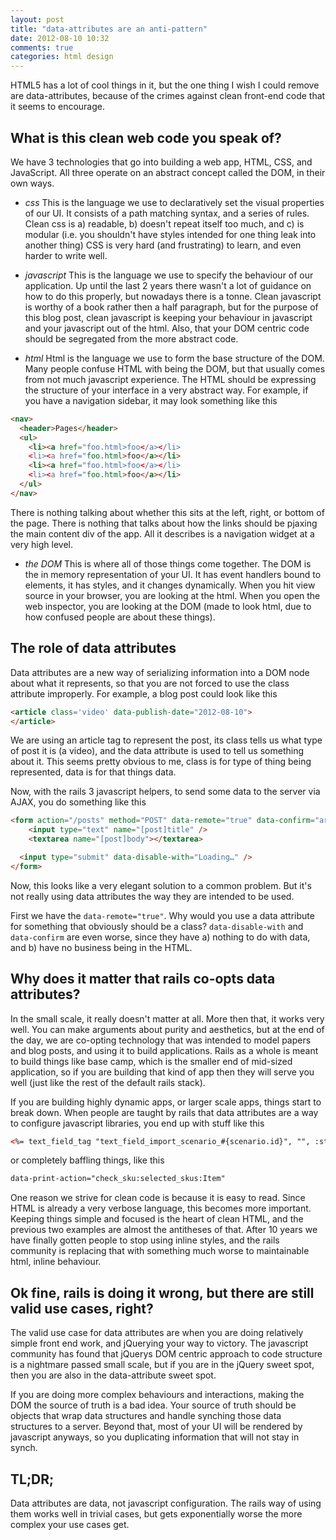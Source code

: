 ```yaml
---
layout: post
title: "data-attributes are an anti-pattern"
date: 2012-08-10 10:32
comments: true
categories: html design
---
```


HTML5 has a lot of cool things in it, but the one thing I wish I could remove are data-attributes, because of the crimes against clean front-end code that it seems to encourage.

## What is this clean web code you speak of?

We have 3 technologies that go into building a web app, HTML, CSS, and JavaScript. All three operate on an abstract concept called the DOM, in their own ways.

- *css*
This is the language we use to declaratively set the visual properties of our UI. It consists of a path matching syntax, and a series of rules. Clean css is a) readable, b) doesn't repeat itself too much, and c) is modular (i.e. you shouldn't have styles intended for one thing leak into another thing) CSS is very hard (and frustrating) to learn, and even harder to write well.

- *javascript*
This is the language we use to specify the behaviour of our application. Up until the last 2 years there wasn't a lot of guidance on how to do this properly, but nowadays there is a tonne. Clean javascript is worthy of a book rather then a half paragraph, but for the purpose of this blog post, clean javascript is keeping your behaviour in javascript and your javascript out of the html. Also, that your DOM centric code should be segregated from the more abstract code.

- *html*
Html is the language we use to form the base structure of the DOM. Many people confuse HTML with being the DOM, but that usually comes from not much javascript experience. The HTML should be expressing the structure of your interface in a very abstract way. For example, if you have a navigation sidebar, it may look something like this

```html
<nav>
  <header>Pages</header>
  <ul>
    <li><a href="foo.html>foo</a></li>
    <li><a href="foo.html>foo</a></li>
    <li><a href="foo.html>foo</a></li>
    <li><a href="foo.html>foo</a></li>
  </ul>
</nav>
```

There is nothing talking about whether this sits at the left, right, or bottom of the page. There is nothing that talks about how the links should be pjaxing the main content div of the app. All it describes is a navigation widget at a very high level.

- *the DOM*
This is where all of those things come together. The DOM is the in memory representation of your UI. It has event handlers bound to elements, it has styles, and it changes dynamically. When you hit view source in your browser, you are looking at the html. When you open the web inspector, you are looking at the DOM (made to look html, due to how confused people are about these things). 

## The role of data attributes

Data attributes are a new way of serializing information into a DOM node about what it represents, so that you are not forced to use the class attribute improperly. For example, a blog post could look like this

```html
<article class='video' data-publish-date="2012-08-10">
</article>
```

We are using an article tag to represent the post, its class tells us what type of post it is (a video), and the data attribute is used to tell us something about it. This seems pretty obvious to me, class is for type of thing being represented, data is for that things data.

Now, with the rails 3 javascript helpers, to send some data to the server via AJAX, you do something like this

```html
<form action="/posts" method="POST" data-remote="true" data-confirm="are you sure you want to post this?">
	<input type="text" name="[post]title" />
	<textarea name="[post]body"></textarea>

  <input type="submit" data-disable-with="Loading…" />
</form>
```

Now, this looks like a very elegant solution to a common problem. But it's not really using data attributes the way they are intended to be used.

First we have the `data-remote="true"`. Why would you use a data attribute for something that obviously should be a class? `data-disable-with` and `data-confirm` are even worse, since they have a) nothing to do with data, and b) have no business being in the HTML.

## Why does it matter that rails co-opts data attributes?

In the small scale, it really doesn't matter at all. More then that, it works very well. You can make arguments about purity and aesthetics, but at the end of the day, we are co-opting technology that was intended to model papers and blog posts, and using it to build applications. Rails as a whole is meant to build things like base camp, which is the smaller end of mid-sized application, so if you are building that kind of app then they will serve you well (just like the rest of the default rails stack).

If you are building highly dynamic apps, or larger scale apps, things start to break down. When people are taught by rails that data attributes are a way to configure javascript libraries, you end up with stuff like this

```html
<%= text_field_tag "text_field_import_scenario_#{scenario.id}", "", :style => "width:346px;", :size => 24, :'data-autocomplete-path' => search_scenarios_quote_scenario_path(scenario.quote, scenario), :'data-autocomplete-raw-html' => true, :'data-autocomplete-send-form' => true, :'data-autocomplete-select' => "$j('#import_error_message').html('');$j('#text_field_import_scenario_#{scenario.id}').val(ui.item.name); $j('#object_id_#{scenario.id}').val(ui.item.value);", :'data-autocomplete-after-update-bad' => "$j('#import_link_#{scenario.id}').show(); resizePopup('import_pop_up_#{scenario.id}');" %>
```

or completely baffling things, like this

```html
data-print-action="check_sku:selected_skus:Item"
```

One reason we strive for clean code is because it is easy to read. Since HTML is already a very verbose language, this becomes more important. Keeping things simple and focused is the heart of clean HTML, and the previous two examples are almost the antitheses of that. After 10 years we have finally gotten people to stop using inline styles, and the rails community is replacing that with something much worse to maintainable html, inline behaviour.

## Ok fine, rails is doing it wrong, but there are still valid use cases, right?

The valid use case for data attributes are when you are doing relatively simple front end work, and jQuerying your way to victory. The javascript community has found that jQuerys DOM centric approach to code structure is a nightmare passed small scale, but if you are in the jQuery sweet spot, then you are also in the data-attribute sweet spot.

If you are doing more complex behaviours and interactions, making the DOM the source of truth is a bad idea. Your source of truth should be objects that wrap data structures and handle synching those data structures to a server. Beyond that, most of your UI will be rendered by javascript anyways, so you duplicating information that will not stay in synch.

## TL;DR;

Data attributes are data, not javascript configuration. The rails way of using them works well in trivial cases, but gets exponentially worse the more complex your use cases get.